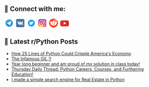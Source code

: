 ## 🔎 Connect with me:
[<img src="https://github.com/bullbesh/bullbesh/blob/main/images/Telegram.png" width="32" height="32" />](https://t.me/bullbesh)
[<img src="https://github.com/bullbesh/bullbesh/blob/main/images/VK.png" width="32" height="32" />](https://vk.com/bullbesh)
[<img src="https://github.com/bullbesh/bullbesh/blob/main/images/Twitter.png" width="32" height="32" />](https://twitter.com/bullbesh1)
[<img src="https://github.com/bullbesh/bullbesh/blob/main/images/Instagram.png" width="32" height="32" />](https://www.instagram.com/bullbesh)
[<img src="https://github.com/bullbesh/bullbesh/blob/main/images/Reddit.png" width="32" height="32" />](https://www.reddit.com/user/bullbesh)
[<img src="https://github.com/bullbesh/bullbesh/blob/main/images/YouTube.png" width="32" height="32" />](https://www.youtube.com/channel/UCtfjRs6uzgq5mfm8S06WTcg)

## 📕 Latest r/Python Posts
<!-- BLOG-POST-LIST:START -->
- [How 25 Lines of Python Could Cripple America&#39;s Economy](https://www.reddit.com/r/Python/comments/xeo2rm/how_25_lines_of_python_could_cripple_americas/)
- [The Infamous GIL !!](https://www.reddit.com/r/Python/comments/xelx9n/the_infamous_gil/)
- [Year long beginner and am proud of my solution in class today!](https://www.reddit.com/r/Python/comments/xehxiv/year_long_beginner_and_am_proud_of_my_solution_in/)
- [Thursday Daily Thread: Python Careers, Courses, and Furthering Education!](https://www.reddit.com/r/Python/comments/xehfdb/thursday_daily_thread_python_careers_courses_and/)
- [I made a simple search engine for Real Estate in Python](https://www.reddit.com/r/Python/comments/xegvsd/i_made_a_simple_search_engine_for_real_estate_in/)
<!-- BLOG-POST-LIST:END -->
